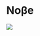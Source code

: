 Noβe
============================= 

![](https://user-images.githubusercontent.com/52446061/78201794-eba65e80-74ab-11ea-8e14-8b55ac9db353.jpg)

